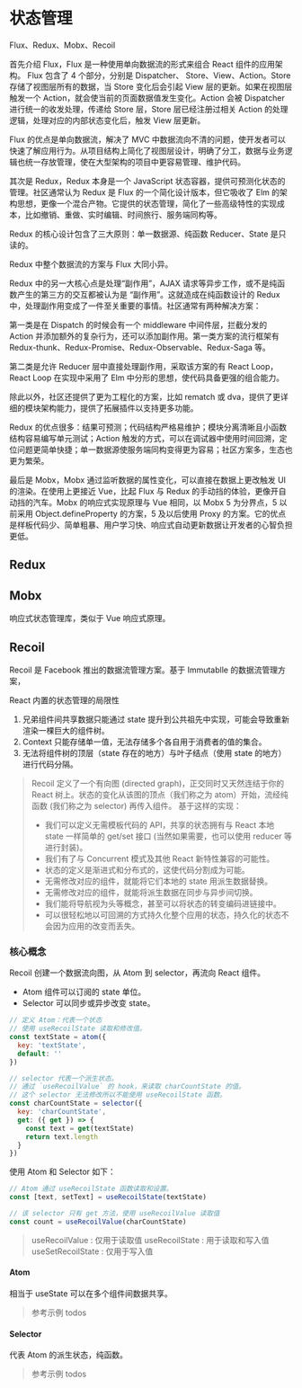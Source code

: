 # 状态管理

Flux、Redux、Mobx、Recoil

首先介绍 Flux，Flux 是一种使用单向数据流的形式来组合 React 组件的应用架构。
Flux 包含了 4 个部分，分别是 Dispatcher、 Store、View、Action。Store 存储了视图层所有的数据，当 Store 变化后会引起 View 层的更新。如果在视图层触发一个 Action，就会使当前的页面数据值发生变化。Action 会被 Dispatcher 进行统一的收发处理，传递给 Store 层，Store 层已经注册过相关 Action 的处理逻辑，处理对应的内部状态变化后，触发 View 层更新。

Flux 的优点是单向数据流，解决了 MVC 中数据流向不清的问题，使开发者可以快速了解应用行为。从项目结构上简化了视图层设计，明确了分工，数据与业务逻辑也统一存放管理，使在大型架构的项目中更容易管理、维护代码。

其次是 Redux，Redux 本身是一个 JavaScript 状态容器，提供可预测化状态的管理。社区通常认为 Redux 是 Flux 的一个简化设计版本，但它吸收了 Elm 的架构思想，更像一个混合产物。它提供的状态管理，简化了一些高级特性的实现成本，比如撤销、重做、实时编辑、时间旅行、服务端同构等。

Redux 的核心设计包含了三大原则：单一数据源、纯函数 Reducer、State 是只读的。

Redux 中整个数据流的方案与 Flux 大同小异。

Redux 中的另一大核心点是处理“副作用”，AJAX 请求等异步工作，或不是纯函数产生的第三方的交互都被认为是 “副作用”。这就造成在纯函数设计的 Redux 中，处理副作用变成了一件至关重要的事情。社区通常有两种解决方案：

第一类是在 Dispatch 的时候会有一个 middleware 中间件层，拦截分发的 Action 并添加额外的复杂行为，还可以添加副作用。第一类方案的流行框架有 Redux-thunk、Redux-Promise、Redux-Observable、Redux-Saga 等。

第二类是允许 Reducer 层中直接处理副作用，采取该方案的有 React Loop，React Loop 在实现中采用了 Elm 中分形的思想，使代码具备更强的组合能力。

除此以外，社区还提供了更为工程化的方案，比如 rematch 或 dva，提供了更详细的模块架构能力，提供了拓展插件以支持更多功能。

Redux 的优点很多：结果可预测；代码结构严格易维护；模块分离清晰且小函数结构容易编写单元测试；Action 触发的方式，可以在调试器中使用时间回溯，定位问题更简单快捷；单一数据源使服务端同构变得更为容易；社区方案多，生态也更为繁荣。

最后是 Mobx，Mobx 通过监听数据的属性变化，可以直接在数据上更改触发 UI 的渲染。在使用上更接近 Vue，比起 Flux 与 Redux 的手动挡的体验，更像开自动挡的汽车。Mobx 的响应式实现原理与 Vue 相同，以 Mobx 5 为分界点，5 以前采用 Object.defineProperty 的方案，5 及以后使用 Proxy 的方案。它的优点是样板代码少、简单粗暴、用户学习快、响应式自动更新数据让开发者的心智负担更低。

## Redux

## Mobx

响应式状态管理库，类似于 Vue 响应式原理。

## Recoil

Recoil 是 Facebook 推出的数据流管理方案。基于 Immutablle 的数据流管理方案，

React 内置的状态管理的局限性

1. 兄弟组件间共享数据只能通过 state 提升到公共祖先中实现，可能会导致重新渲染一棵巨大的组件树。
2. Context 只能存储单一值，无法存储多个各自用于消费者的值的集合。
3. 无法将组件树的顶层（state 存在的地方）与叶子结点（使用 state 的地方）进行代码分隔。

> Recoil 定义了一个有向图 (directed graph)，正交同时又天然连结于你的 React 树上。状态的变化从该图的顶点（我们称之为 atom）开始，流经纯函数 (我们称之为 selector) 再传入组件。
> 基于这样的实现：
>
> - 我们可以定义无需模板代码的 API，共享的状态拥有与 React 本地 state 一样简单的 get/set 接口 (当然如果需要，也可以使用 reducer 等进行封装)。
> - 我们有了与 Concurrent 模式及其他 React 新特性兼容的可能性。
> - 状态的定义是渐进式和分布式的，这使代码分割成为可能。
> - 无需修改对应的组件，就能将它们本地的 state 用派生数据替换。
> - 无需修改对应的组件，就能将派生数据在同步与异步间切换。
> - 我们能将导航视为头等概念，甚至可以将状态的转变编码进链接中。
> - 可以很轻松地以可回溯的方式持久化整个应用的状态，持久化的状态不会因为应用的改变而丢失。

### 核心概念

Recoil 创建一个数据流向图，从 Atom 到 selector，再流向 React 组件。

- Atom 组件可以订阅的 state 单位。
- Selector 可以同步或异步改变 state。

```js
// 定义 Atom：代表一个状态
// 使用 useRecoilState 读取和修改值。
const textState = atom({
  key: 'textState',
  default: ''
})

// selector 代表一个派生状态。
// 通过 `useRecoilValue` 的 hook，来读取 charCountState 的值。
// 这个 selector 无法修改所以不能使用 useRecoilState 函数。
const charCountState = selector({
  key: 'charCountState',
  get: ({ get }) => {
    const text = get(textState)
    return text.length
  }
})
```

使用 Atom 和 Selector 如下：

```js
// Atom 通过 useRecoilState 函数读取和设置。
const [text, setText] = useRecoilState(textState)

// 该 selector 只有 get 方法，使用 useRecoilValue 读取值
const count = useRecoilValue(charCountState)
```

> useRecoilValue : 仅用于读取值
> useRecoilState : 用于读取和写入值
> useSetRecoilState : 仅用于写入值

#### Atom

相当于 useState 可以在多个组件间数据共享。

> 参考示例 todos

#### Selector

代表 Atom 的派生状态，纯函数。

> 参考示例 todos
